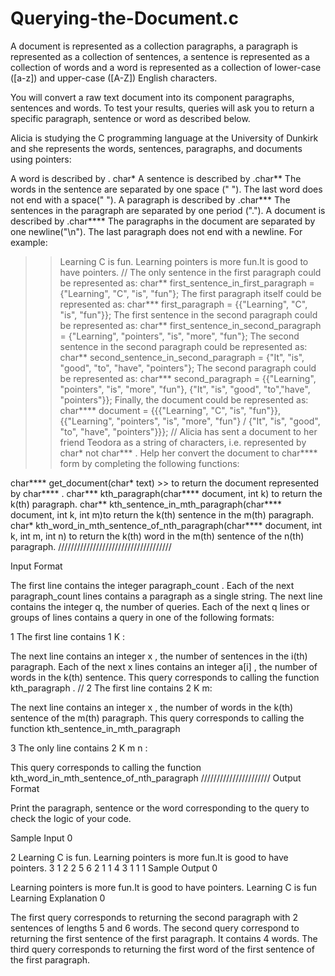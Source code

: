 # Querying-the-Document.c
A document is represented as a collection paragraphs, a paragraph is represented as a collection of sentences, a sentence is represented as a collection of words and a word is represented as a collection of lower-case ([a-z]) and upper-case ([A-Z]) English characters.

You will convert a raw text document into its component paragraphs, sentences and words.
To test your results, queries will ask you to return a specific paragraph, sentence or word as described below.

Alicia is studying the C programming language at the University of Dunkirk and she represents the words, sentences,
paragraphs, and documents using pointers:

A word is described by . char*
A sentence is described by .char** The words in the sentence are separated by one space (" ").
The last word does not end with a space(" ").
A paragraph is described by .char*** The sentences in the paragraph are separated by one period (".").
A document is described by .char**** The paragraphs in the document are separated by one newline("\n").
The last paragraph does not end with a newline.
For example:
>>Learning C is fun.
>>Learning pointers is more fun.It is good to have pointers.
//
The only sentence in the first paragraph could be represented as:
char** first_sentence_in_first_paragraph = {"Learning", "C", "is", "fun"};
The first paragraph itself could be represented as:
char*** first_paragraph = {{"Learning", "C", "is", "fun"}};
The first sentence in the second paragraph could be represented as:
char** first_sentence_in_second_paragraph = {"Learning", "pointers", "is", "more", "fun"};
The second sentence in the second paragraph could be represented as:
char** second_sentence_in_second_paragraph = {"It", "is", "good", "to", "have", "pointers"};
The second paragraph could be represented as:
char*** second_paragraph = {{"Learning", "pointers", "is", "more", "fun"}, {"It", "is", "good", "to","have", "pointers"}};
Finally, the document could be represented as:
char**** document = {{{"Learning", "C", "is", "fun"}}, {{"Learning", "pointers", "is", "more", "fun"} /
{"It", "is", "good", "to", "have", "pointers"}}};
//
Alicia has sent a document to her friend Teodora as a string of characters,
i.e. represented by char* not char*** . Help her convert the document to  char**** form by completing
the following functions:

char**** get_document(char* text) >> to return the document represented by char**** .
char*** kth_paragraph(char**** document, int k) to return the k(th) paragraph.
char** kth_sentence_in_mth_paragraph(char**** document, int k, int m)to return the k(th) sentence in the m(th) paragraph.
char* kth_word_in_mth_sentence_of_nth_paragraph(char**** document, int k, int m, int n)
to return the k(th)  word in the m(th) sentence of the n(th)  paragraph.
////////////////////////////////////

Input Format

The first line contains the integer paragraph_count .
Each of the next paragraph_count lines contains a paragraph as a single string.
The next line contains the integer q, the number of queries.
Each of the next q lines or groups of lines contains a query in one of the following formats:

1 The first line contains 1 K :

The next line contains an integer x , the number of sentences in the i(th) paragraph.
Each of the next x lines contains an integer a[i] , the number of words in the k(th) sentence.
This query corresponds to calling the function kth_paragraph .
//
2 The first line contains 2 K m:

The next line contains an integer x , the number of words in the k(th) sentence of the m(th) paragraph.
This query corresponds to calling the function kth_sentence_in_mth_paragraph

3 The only line contains 2 K m n  :

This query corresponds to calling the function  kth_word_in_mth_sentence_of_nth_paragraph
//////////////////////
Output Format

Print the paragraph, sentence or the word corresponding to the query to check the logic of your code.

Sample Input 0

2
Learning C is fun.
Learning pointers is more fun.It is good to have pointers.
3
1 2
2
5
6
2 1 1
4
3 1 1 1
Sample Output 0

Learning pointers is more fun.It is good to have pointers.
Learning C is fun
Learning
Explanation 0

The first query corresponds to returning the second paragraph with 2 sentences of lengths 5 and 6 words.
The second query correspond to returning the first sentence of the first paragraph. It contains 4 words.
The third query corresponds to returning the first word of the first sentence of the first paragraph.
